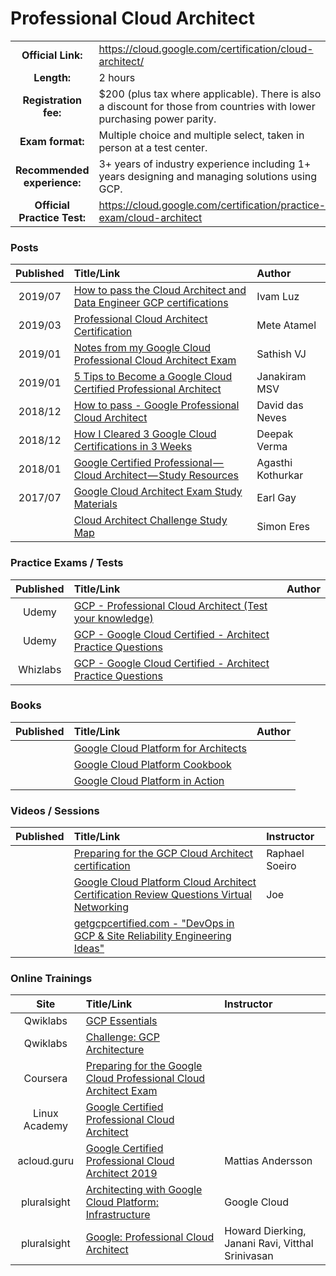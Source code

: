 # Professional Cloud Architect

| | | |
| :---:         |     :---      |          :--- |
| **Official Link:** | https://cloud.google.com/certification/cloud-architect/ | 
| **Length:** | 2 hours | 
| **Registration fee:** | $200 (plus tax where applicable).  There is also a discount for those from countries with lower purchasing power parity. | 
| **Exam format:** | Multiple choice and multiple select, taken in person at a test center. | 
| **Recommended experience:** |  3+ years of industry experience including 1+ years designing and managing solutions using GCP. | 
| **Official Practice Test:** | https://cloud.google.com/certification/practice-exam/cloud-architect | 

### Posts
| Published | Title/Link | Author |
| :---:         |     :---      |          :--- |
| 2019/07 | [How to pass the Cloud Architect and Data Engineer GCP certifications](https://medium.com/ci-t/how-to-pass-both-the-cloud-architect-and-data-engineer-gcp-certifications-bb6a0812a1b1) | Ivam Luz |
| 2019/03 | [Professional Cloud Architect Certification](https://medium.com/google-cloud/professional-cloud-architect-certification-6a6dfa5c6ff5) | Mete Atamel |
| 2019/01 | [Notes from my Google Cloud Professional Cloud Architect Exam](https://medium.com/@sathishvj/notes-from-my-google-cloud-professional-cloud-architect-exam-bbc4299ac30) | Sathish VJ |
| 2019/01 | [5 Tips to Become a Google Cloud Certified Professional Architect](https://thenewstack.io/5-tips-to-become-a-google-cloud-certified-professional-architect/) | Janakiram MSV |
| 2018/12 | [How to pass - Google Professional Cloud Architect](https://www.linkedin.com/pulse/how-pass-google-professional-cloud-architect-david-das-neves/) | David das Neves |
| 2018/12 | [How I Cleared 3 Google Cloud Certifications in 3 Weeks](https://medium.com/@yesdeepakverma/how-i-cleared-all-3-google-cloud-certifications-in-3-weeks-f5591aa22572) | Deepak Verma |
| 2018/01 | [Google Certified Professional — Cloud Architect — Study Resources](https://medium.com/@agasthi.kothurkar/google-certified-professional-cloud-architect-study-resources-a66f8f52aac5) | Agasthi Kothurkar |
| 2017/07 | [Google Cloud Architect Exam Study Materials](https://medium.com/@earlg3/google-cloud-architect-exam-study-materials-5ab327b62bc8) | Earl Gay |
| | [Cloud Architect Challenge Study Map](https://www.troposphere.tech/wp-content/uploads/2019/11/Professional-Cloud-Architect-Challenge-Study-Map.htm) | Simon Eres |

### Practice Exams / Tests
| Published | Title/Link | Author |
| :---:         |     :---      |          :--- |
| Udemy | [GCP - Professional Cloud Architect (Test your knowledge)](https://www.udemy.com/google-certified-professional-cloud-architect/) | |
| Udemy | [GCP - Google Cloud Certified - Architect Practice Questions](https://www.udemy.com/google-cloud-certified-architect-practice-questions/) | |
| Whizlabs | [GCP - Google Cloud Certified - Architect Practice Questions](https://www.whizlabs.com/google-cloud-certified-professional-cloud-architect/) | |

### Books
| Published | Title/Link | Author |
| :---:         |     :---      |          :--- |
| | [Google Cloud Platform for Architects](https://www.amazon.com/Google-Cloud-Platform-Architects-solutions/dp/1788834305/) | |
| | [Google Cloud Platform Cookbook](https://www.amazon.com/Google-Cloud-Platform-Cookbook-applications/dp/1788291999/) | |
| | [Google Cloud Platform in Action](https://www.amazon.com/Google-Cloud-Platform-Action-Geewax/dp/1617293520/) | |

### Videos / Sessions
| Published | Title/Link | Instructor |
| :---:         |     :---      |          :--- |
| | [Preparing for the GCP Cloud Architect certification](https://www.youtube.com/watch?v=kM8h_IZWYjA) | Raphael Soeiro |
| | [Google Cloud Platform Cloud Architect Certification Review Questions Virtual Networking](https://www.youtube.com/watch?v=EGum8zDYidk) | Joe |
| | [getgcpcertified.com - "DevOps in GCP & Site Reliability Engineering Ideas"](https://www.getgcpcertified.com/p/free-trial-professional-cloud-architect) | |


### Online Trainings
| Site | Title/Link | Instructor |
| :---:         |     :---      |          :--- |
| Qwiklabs | [GCP Essentials](https://google.qwiklabs.com/quests/23) | |
| Qwiklabs | [Challenge: GCP Architecture](https://google.qwiklabs.com/quests/47) | |
| Coursera | [Preparing for the Google Cloud Professional Cloud Architect Exam](https://www.coursera.org/learn/preparing-cloud-professional-cloud-architect-exam) | |
| Linux Academy | [Google Certified Professional Cloud Architect](https://linuxacademy.com/linux/training/course/name/google-cloud-platform-architect-essentials) | |
| acloud.guru | [Google Certified Professional Cloud Architect 2019](https://acloud.guru/learn/gcp-certified-professional-cloud-architect) | Mattias Andersson |
| pluralsight | [Architecting with Google Cloud Platform: Infrastructure](https://www.pluralsight.com/paths/architecting-with-google-cloud-platform-infrastructure) | Google Cloud |
| pluralsight | [Google: Professional Cloud Architect](https://www.pluralsight.com/paths/google-professional-cloud-architect) | Howard Dierking, Janani Ravi, Vitthal Srinivasan |

